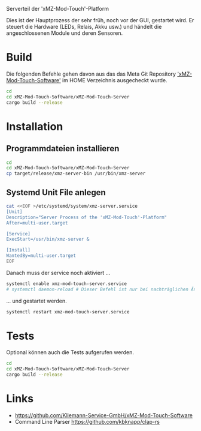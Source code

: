 Serverteil der 'xMZ-Mod-Touch'-Platform

Dies ist der Hauptprozess der sehr früh, noch vor der GUI, gestartet wird.
Er steuert die Hardware (LEDs, Relais, Akku usw.) und händelt die angeschlossenen
Module und deren Sensoren.

# Build
Die folgenden Befehle gehen davon aus das das Meta Git Repository
['xMZ-Mod-Touch-Software'][1] im HOME Verzeichnis ausgecheckt wurde.

```bash
cd
cd xMZ-Mod-Touch-Software/xMZ-Mod-Touch-Server
cargo build --release
```

# Installation
## Programmdateien installieren

```bash
cd
cd xMZ-Mod-Touch-Software/xMZ-Mod-Touch-Server
cp target/release/xmz-server-bin /usr/bin/xmz-server
```

## Systemd Unit File anlegen

```bash
cat <<EOF >/etc/systemd/system/xmz-server.service
[Unit]
Description="Server Process of the 'xMZ-Mod-Touch'-Platform"
After=multi-user.target

[Service]
ExecStart=/usr/bin/xmz-server &

[Install]
WantedBy=multi-user.target
EOF
```

Danach muss der service noch aktiviert ...

```bash
systemctl enable xmz-mod-touch-server.service
# systemctl daemon-reload # Dieser Befehl ist nur bei nachträglichen Änderungen am Unit File nötig!
```

... und gestartet werden.

```bash
systemctl restart xmz-mod-touch-server.service
```





# Tests

Optional können auch die Tests aufgerufen werden.

```bash
cd
cd xMZ-Mod-Touch-Software/xMZ-Mod-Touch-Server
cargo build --release
```



# Links

* https://github.com/Kliemann-Service-GmbH/xMZ-Mod-Touch-Software
* Command Line Parser https://github.com/kbknapp/clap-rs


[1]: https://github.com/Kliemann-Service-GmbH/xMZ-Mod-Touch-Software
